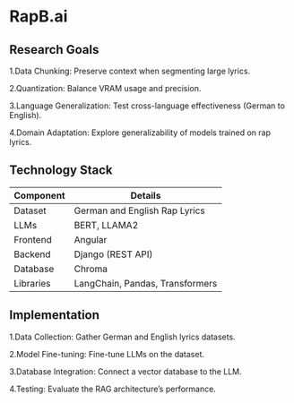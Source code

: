 # RapB.ai

## Research Goals
1.Data Chunking: Preserve context when segmenting large lyrics.

2.Quantization: Balance VRAM usage and precision.
 
3.Language Generalization: Test cross-language effectiveness (German to English).

4.Domain Adaptation: Explore generalizability of models trained on rap lyrics.


## Technology Stack

| Component   | Details                          |
|-------------|----------------------------------|
| Dataset     | German and English Rap Lyrics    |
| LLMs        | BERT, LLAMA2                     |
| Frontend    | Angular                          |
| Backend     | Django (REST API)                |
| Database    | Chroma        |
| Libraries   | LangChain, Pandas, Transformers  |


## Implementation
1.Data Collection: Gather German and English lyrics datasets.

2.Model Fine-tuning: Fine-tune LLMs on the dataset.

3.Database Integration: Connect a vector database to the LLM.

4.Testing: Evaluate the RAG architecture’s performance.


